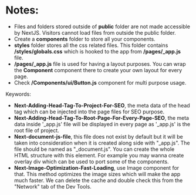 # Notes:
- Files and folders stored outside of **public** folder are not made accessible by NextJS. Visitors cannot load files from outside the public folder.
- Create a **components** folder to store all your components.
- **styles** folder stores all the css related files. This folder contains **/styles/globals.css** which is hooked to the app from **/pages/_app.js** file.
-  **/pages/_app.js** file is used for having a layout purposes. You can wrap the **Component** component there to create your own layout for every page.
- Check **/Components/ui/Button.js** component for multi purpose usage.

Keywords:
- **Next-Adding-Head-Tag-To-Project-For-SEO**, the meta data of the head tag which can be injected into the page files for SEO purpose.
- **Next-Adding-Head-Tag-To-Root-Page-For-Every-Page-SEO**, the meta data inside '_app.js' file will be displayed in every page as '_app.js' is the root file of project.
- **Next-document-js-file**, this file does not exist by default but it will be taken into consideration when it is created along side with "_app.js". The file should be named as "_document.js". You can create the whole HTML structure with this element. For example you may wanna create overlay div which can be used to port some of the components.
- **Next-Image-Optimization-Fast-Loading**, use Image component for that. This method optimizes the image sizes which will make the app much faster. We can delete the cache and double check this from the "Network" tab of the Dev Tools.
